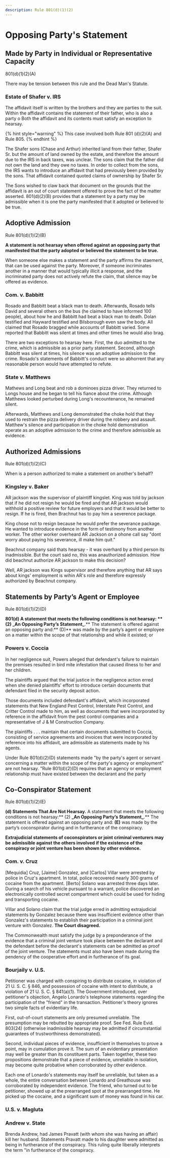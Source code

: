 ```yaml
---
description: Rule 801(d)(1)(2)
---
```


# Opposing Party's Statement

## Made by Party in Individual or Representative Capacity

801(d)(1)(2)(A)

There may be tension between this rule and the Dead Man's Statute.

### Estate of Shafer v. IRS

The affidavit itself is written by the brothers and they are parties to the suit. Within the affidavit contains the statement of their father, who is also a party o Both the affidavit and its contents must satisfy an exception to hearsay.&#x20;

{% hint style="warning" %}
This case involved both Rule 801 (d)(2)(A) and Rule 805.&#x20;
{% endhint %}

The Shafer sons (Chase and Arthur) inherited land from their father, Shafer Sr. but the amount of land owned by the estate, and therefore the amount due to the IRS in back taxes, was unclear. The sons claim that the father did not own the land and they owe no taxes. In order to collect from the sons, the IRS wants to introduce an affidavit that had previously been provided by the sons. That affidavit contained quoted claims of ownership by Shafer Sr.&#x20;

The Sons wished to claw back that document on the grounds that the affidavit is an out of court statement offered to prove the fact of the matter asserted. 801(d)(2)(B) provides that a statement by a party may be admissible when it is one the party manifested that it adopted or believed to be true.&#x20;

## Adoptive Admission

Rule 801(d)(1)(2)(B)

**A statement is not hearsay when offered against an opposing party that manifested that the party adopted or believed the statement to be true.**

When someone else makes a statement and the party affirms the staement, that can be used against the party. Moreover, if someone incriminates another in a manner that would typically illicit a response, and the incriminated party does not actively refute the claim, that silence may be offered as evidence.

### Com. v. Babbitt

Rosado and Babbitt beat a black man to death. Afterwards, Rosado tells David and several others on the bus (he claimed to have informed 100 people), about how he and Babbitt had beat a black man to death. Dolan testified and Hayward testified and Bilsborough even saw the body. All claimed that Rosado bragged while accounts of Babbitt varied. Some reported that Babbitt was silent at times and other times he would also brag.

There are two exceptions to hearsay here. First, the duo admitted to the crime, which is admissible as a prior party statement. Second, although Babbitt was silent at times, his silence was an adoptive admission to the crime. Rosado's statements of Babbitt's conduct were so abhorrent that any reasonable person would have attempted to refute.

### State v. Matthews

Mathews and Long beat and rob a dominoes pizza driver. They returned to Longs house and he began to tell his fiance about the crime. Although Matthews looked perturbed during Long's recountenance, he remained silent.

Afterwards, Matthews and Long demonstrated the choke hold that they used to restrain the pizza delivery driver during the robbery and assault. Matthew's silence and participation in the choke hold demonstration operate as an adoptive admission to the crime and therefore admissible as evidence.

## Authorized Admissions

Rule 801(d)(1)(2)(C)

When is a person authorized to make a statement on another's behalf?

### Kingsley v. Baker

AR jackson was the supervisor of plaintiff kingslet. King was told by jackson that if he did not resign he would be fired and that AR jackson would withhold a positive review for future employers and that it would be better to resign. If he is fired, then Brachnut has to pay him a severence package.

King chose not to resign because he would prefer the severance package. He wanted to introduce evidence in the form of testimony from another worker. The other worker overheard AR Jackson on a ohone call say "dont worry about paying his severance, ill make him quit."

Beachnut company said thats hearsay - it was overhard by a third person its inadmissible. But the court said no, this was anauthorized admission. How did beachnut authorize AR jackson to make this decision?

Well, AR jackson was Kings supervisor and therefore anything that AR says about kings' employment is wihin AR's role and therefore expressly authorized by Beachnut company.

## Statements by Party’s Agent or Employee

Rule 801(d)(1)(2)(D)

**801(d) A statement that meets the following conditions is not hearsay: \*\* (2) \_An Opposing Party’s Statement\_**.\*\* The statement is offered against an opposing party and:\*\* (D)\*\* was made by the party’s agent or employee on a matter within the scope of that relationship and while it existed; or

### Powers v. Coccia

In her negligence suit, Powers alleged that defendant's failure to maintain the premises resulted in bird mite infestation that caused illness to her and her children.

The plaintiffs argued that the trial justice in the negligence action erred when she denied plaintiffs' effort to introduce certain documents that defendant filed in the security deposit action.

Those documents included defendant's affidavit, which incorporated statements that New England Pest Control, Interstate Pest Control, and Critter Control made to him, as well as documents that were incorporated by reference in the affidavit from the pest control companies and a representative of J & M Construction Company.

The plaintiffs . . . maintain that certain documents submitted to Coccia, consisting of service agreements and invoices that were incorporated by reference into his affidavit, are admissible as statements made by his agents.

Under Rule 801(d)(2)(D) statements made "by the party's agent or servant concerning a matter within the scope of the party's agency or employment" are not hearsay. "Rule 801(d)(2)(D) requires that an agency or employment relationship must have existed between the declarant and the party

## Co-Conspirator Statement

Rule 801(d)(1)(2)(E)

**(d) Statements That Are Not Hearsay.** A statement that meets the following conditions is not hearsay:\*\* (2) **\_**An Opposing Party’s Statement**\_**.\*\* The statement is offered against an opposing party and: **(E)** was made by the party’s coconspirator during and in furtherance of the conspiracy.

**Extrajudicial statements of coconspirators or joint criminal venturers may be admissible against the others involved if the existence of the conspiracy or joint venture has been shown by other evidence.**

### Com. v. Cruz

\[Mequidia] Cruz, \[Jaime] Gonzalez, and \[Carlos] Villar were arrested by police in Cruz's apartment. In total, police recovered nearly 300 grams of cocaine from the apartment. \[Berto] Solano was arrested three days later. During a search of his vehicle pursuant to a warrant, police discovered an electronically controlled secret compartment which could be used for hiding and transporting cocaine.

Villar and Solano claim that the trial judge erred in admitting extrajudicial statements by Gonzalez because there was insufficient evidence other than Gonzalez's statements to establish their participation in a criminal joint venture with Gonzalez. **The Court disagreed.**

The Commonwealth must satisfy the judge by a preponderance of the evidence that a criminal joint venture took place between the declarant and the defendant before the declarant's statements can be admitted as proof of the joint venture. The statements must also have been made during the pendency of the cooperative effort and in furtherance of its goal.

### Bourjaily v. U.S.

Petitioner was charged with conspiring to distribute cocaine, in violation of 21 U. S. C. § 846, and possession of cocaine with intent to distribute, a violation of 21 U. S. C. § 841(a)(1). The Government introduced, over petitioner's objection, Angelo Lonardo's telephone statements regarding the participation of the "friend" in the transaction. Petitioner's theory ignores two simple facts of evidentiary life.

First, out-of-court statements are only presumed unreliable. The presumption may be rebutted by appropriate proof. See Fed. Rule Evid. 803(24) (otherwise inadmissible hearsay may be admitted if circumstantial guarantees of trustworthiness demonstrated).

Second, individual pieces of evidence, insufficient in themselves to prove a point, may in cumulation prove it. The sum of an evidentiary presentation may well be greater than its constituent parts. Taken together, these two propositions demonstrate that a piece of evidence, unreliable in isolation, may become quite probative when corroborated by other evidence.

Each one of Lonardo's statements may itself be unreliable, but taken as a whole, the entire conversation between Lonardo and Greathouse was corroborated by independent evidence. The friend, who turned out to be petitioner, showed up at the prearranged spot at the prearranged time. He picked up the cocaine, and a significant sum of money was found in his car.

### U.S. v. Magluta

### Andrew v. State

Brenda Andrew, had James Pravatt (with whom she was having an affair) kill her husband. Statements Pravatt made to his daughter were admitted as being in furtherance of the conspiracy. This ruling quite liberally interprets the term "in furtherance of the conspiracy.
